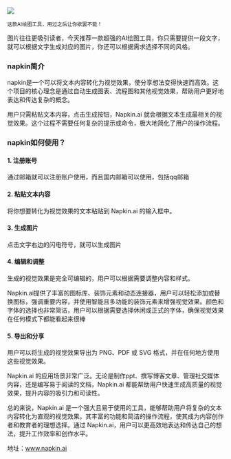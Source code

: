 <img src="/assets/image/250106-napkin.png"/>

<small>这款AI绘图工具，用过之后让你欲罢不能！</small>

图片往往更吸引读者，今天推荐一款超强的AI绘图工具，你只需要提供一段文字，就可以根据文字生成对应的图片，你还可以根据需求选择不同的风格。

### napkin简介

napkin是一个可以将文本内容转化为视觉效果，使分享想法变得快速而高效。这个项目的核心理念是通过自动生成图表、流程图和其他视觉效果，帮助用户更好地表达和传达复杂的概念。

用户只需粘贴文本内容，点击生成按钮，Napkin.ai 就会根据文本生成最相关的视觉效果。这个过程不需要任何复杂的提示或命令，极大地简化了用户的操作流程。

### napkin如何使用？

#### 1. 注册账号

通过邮箱就可以注册账户使用，而且国内邮箱可以使用，包括qq邮箱

#### 2. 粘贴文本内容

将你想要转化为视觉效果的文本粘贴到 Napkin.ai 的输入框中。

#### 3. 生成图片

点击文字右边的闪电符号，就可以生成图片

#### 4. 编辑和调整

生成的视觉效果是完全可编辑的，用户可以根据需要调整内容和样式。

Napkin.ai提供了丰富的图标库、装饰元素和动态连接器，用户可以轻松添加或替换图标，强调重要内容，并使用智能且多功能的装饰元素来增强视觉效果。颜色和字体的选择也非常简洁，用户可以根据需要选择休闲或正式的字体，确保视觉效果在任何模式下都能看起来很棒

#### 5. 导出和分享

用户可以将生成的视觉效果导出为 PNG、PDF 或 SVG 格式，并在任何地方使用这些视觉效果。

Napkin.ai 的应用场景非常广泛。无论是制作ppt、撰写博客文章、管理社交媒体内容，还是编写易于阅读的文档，Napkin.ai 都能帮助用户快速生成高质量的视觉效果，提升内容的吸引力和可读性。

总的来说，Napkin.ai 是一个强大且易于使用的工具，能够帮助用户将复杂的文本内容转化为直观的视觉效果。其丰富的功能和简洁的操作流程，使其成为内容创作者和教育者的理想选择。通过 Napkin.ai，用户可以更高效地表达和传达自己的想法，提升工作效率和创作水平。

地址：www.napkin.ai